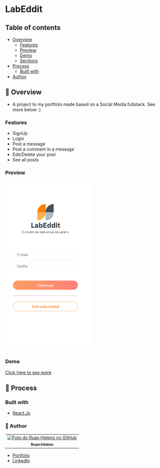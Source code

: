 # LabEddit

## Table of contents

- [Overview](#overview)
  - [Features](#features)
  - [Preview](#preview)
  - [Demo](#demo)
  - [Sections](#sections)
- [Process](#process)
  - [Built with](#built-with)
- [Author](#author)

## :mega: Overview

- A project to my portfolio made based on a Social Media fullstack. See more below :)

### Features

- SignUp
- Login
- Post a message
- Post a comment in a message
- Edit/Delete your post
- See all posts

### Preview

![Project](./src/assets/img/preview.png)

### Demo

[Click here to see more]()

## :newspaper: Process

### Built with

- [React.Js](https://reactjs.org)

### :man: Author

<table>
  <tr>
    <td align="center">
      <a href="https://github.com/ruanHeleno">
        <img 
            src="https://github.com/RuanHeleno.png" 
            width="100px;" 
            alt="Foto do Ruan Heleno no GitHub" 
        /> <br />
        <sub> <b>Ruan Heleno</b> </sub>
      </a>
    </td>
  </tr>
</table>

- [Portfolio](https://ruanheleno.github.io)
- [LinkedIn](https://www.linkedin.com/in/ruanheleno/)
